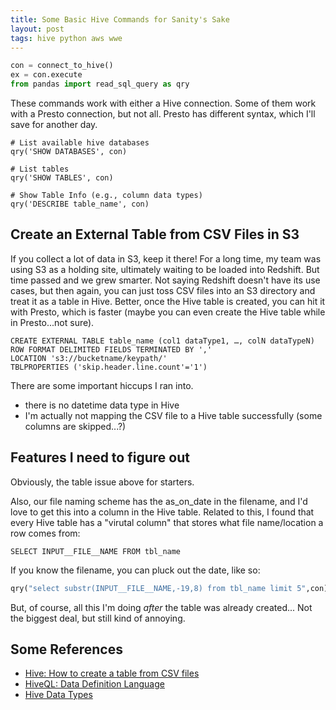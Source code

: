 ```yaml
---
title: Some Basic Hive Commands for Sanity's Sake
layout: post
tags: hive python aws wwe
---
```


```python
con = connect_to_hive()
ex = con.execute
from pandas import read_sql_query as qry
```

These commands work with either a Hive connection.  Some of them work with
a Presto connection, but not all.  Presto has different syntax, which I'll save
for another day.

```
# List available hive databases 
qry('SHOW DATABASES', con)

# List tables
qry('SHOW TABLES', con)

# Show Table Info (e.g., column data types)
qry('DESCRIBE table_name', con)
```

## Create an External Table from CSV Files in S3
If you collect a lot of data in S3, keep it there!  For a long time, my team was using S3
as a holding site, ultimately waiting to be loaded into Redshift.  But time passed and
we grew smarter.  Not saying Redshift doesn't have its use cases, but then again, you
can just toss CSV files into an S3 directory and treat it as a table in Hive.  Better, 
once the Hive table is created, you can hit it with Presto, which is faster (maybe you can
even create the Hive table while in Presto...not sure).

```hive
CREATE EXTERNAL TABLE table_name (col1 dataType1, …, colN dataTypeN)
ROW FORMAT DELIMITED FIELDS TERMINATED BY ','
LOCATION 's3://bucketname/keypath/'
TBLPROPERTIES ('skip.header.line.count'='1')
```

There are some important hiccups I ran into. 
* there is no datetime data type in Hive
* I'm actually not mapping the CSV file to a Hive table successfully (some columns are skipped...?)

## Features I need to figure out
Obviously, the table issue above for starters.  

Also, our file naming scheme has the as\_on\_date in the filename, and I'd love to get this into
a column in the Hive table. Related to this, I found that every Hive table has a "virutal column" that
stores what file name/location a row comes from:
```hive
SELECT INPUT__FILE__NAME FROM tbl_name
```

If you know the filename, you can pluck out the date, like so:
```python
qry("select substr(INPUT__FILE__NAME,-19,8) from tbl_name limit 5",con)
```

But, of course, all this I'm doing *after* the table was already created... Not the biggest deal, but still
kind of annoying.

## Some References
* [Hive: How to create a table from CSV files](http://qpleple.com/hive-how-to-create-a-table-from-csv-files/)
* [HiveQL: Data Definition Language](https://www.safaribooksonline.com/library/view/programming-hive/9781449326944/ch04.html)
* [Hive Data Types](https://cwiki.apache.org/confluence/display/Hive/LanguageManual+Types)

